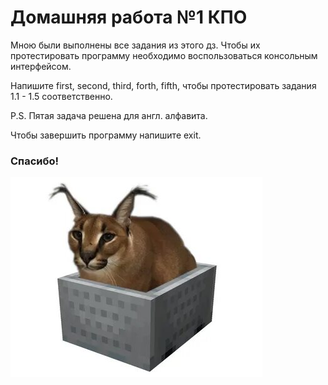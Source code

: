 # Домашняя работа №1 КПО

Мною были выполнены все задания из этого дз.
Чтобы их протестировать программу необходимо воспользоваться
консольным интерфейсом.

Напишите first, second, third, forth, fifth, чтобы
протестировать задания 1.1 - 1.5 соответственно.

P.S. Пятая задача решена для англ. алфавита.

Чтобы завершить программу напишите exit.

### Спасибо!

![img](i.jpeg)
